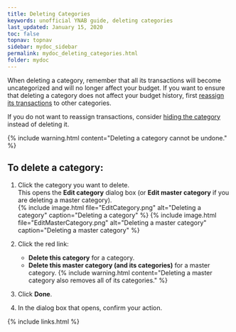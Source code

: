 ```yaml
---
title: Deleting Categories
keywords: unofficial YNAB guide, deleting categories
last_updated: January 15, 2020
toc: false
topnav: topnav
sidebar: mydoc_sidebar
permalink: mydoc_deleting_categories.html
folder: mydoc
---
```


When deleting a category, remember that all its transactions will become uncategorized and will no longer affect your budget. If you want to ensure that deleting a category does not affect your budget history, first [reassign its transactions](mydoc_reassigning_transactions) to other categories.

If you do not want to reassign transactions, consider [hiding the category](mydoc_hiding_categories) instead of deleting it.

{% include warning.html content="Deleting a category cannot be undone." %}

## To delete a category:

1.  Click the category you want to delete. <br/>This opens the **Edit category** dialog box (or **Edit master category** if you are deleting a master category).<br/>
    {% include image.html file="EditCategory.png" alt="Deleting a category" caption="Deleting a category" %}
    {% include image.html file="EditMasterCategory.png" alt="Deleting a master category" caption="Deleting a master category" %}

2.  Click the red link:
    *  **Delete this category** for a category.
    *  **Delete this master category (and its categories)** for a master category.
        {% include warning.html content="Deleting a master category also removes all of its categories." %}

3.  Click **Done**.
4.  In the dialog box that opens, confirm your action.

{% include links.html %}
